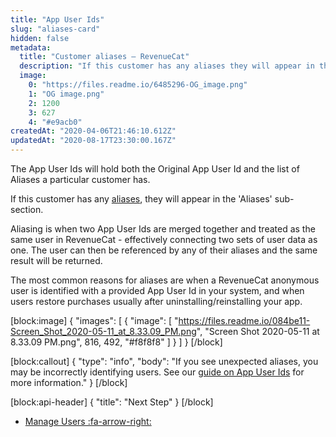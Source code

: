 ```yaml
---
title: "App User Ids"
slug: "aliases-card"
hidden: false
metadata: 
  title: "Customer aliases – RevenueCat"
  description: "If this customer has any aliases they will appear in the 'Aliases' card. Aliasing is when two App User Ids are merged together and treated as the same user in RevenueCat - effectively connecting two sets of user data as one."
  image: 
    0: "https://files.readme.io/6485296-OG_image.png"
    1: "OG image.png"
    2: 1200
    3: 627
    4: "#e9acb0"
createdAt: "2020-04-06T21:46:10.612Z"
updatedAt: "2020-08-17T23:30:00.167Z"
---
```

The App User Ids will hold both the Original App User Id and the list of Aliases a particular customer has.

If this customer has any [aliases](doc:user-ids#aliasing), they will appear in the 'Aliases' sub-section.

Aliasing is when two App User Ids are merged together and treated as the same user in RevenueCat - effectively connecting two sets of user data as one. The user can then be referenced by any of their aliases and the same result will be returned.

The most common reasons for aliases are when a RevenueCat anonymous user is identified with a provided App User Id in your system, and when users restore purchases usually after uninstalling/reinstalling your app.

[block:image]
{
  "images": [
    {
      "image": [
        "https://files.readme.io/084be11-Screen_Shot_2020-05-11_at_8.33.09_PM.png",
        "Screen Shot 2020-05-11 at 8.33.09 PM.png",
        816,
        492,
        "#f8f8f8"
      ]
    }
  ]
}
[/block]

[block:callout]
{
  "type": "info",
  "body": "If you see unexpected aliases, you may be incorrectly identifying users. See our [guide on App User Ids](doc:user-ids) for more information."
}
[/block]

[block:api-header]
{
  "title": "Next Step"
}
[/block]
* [Manage Users :fa-arrow-right:](doc:manage-users)